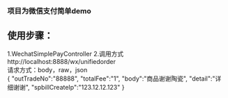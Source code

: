 

### 项目为微信支付简单demo
## 使用步骤：
1.WechatSimplePayController
2.调用方式
http://localhost:8888/wx/unifiedorder <br>
请求方式：body，raw，json  <br>
{
    "outTradeNo":"88888",
    "totalFee":"1",
    "body":"商品谢谢陶瓷",
    "detail":"详细谢谢",
    "spbillCreateIp":"123.12.12.123"
}